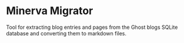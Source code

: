 # Minerva Migrator

Tool for extracting blog entries and pages from the Ghost blogs SQLite database and converting them to markdown files.
